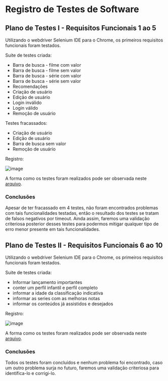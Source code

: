 # Registro de Testes de Software

## Plano de Testes I - Requisitos Funcionais 1 ao 5

Utilizando o webdriver Selenium IDE para o Chrome, os primeiros requisitos funcionais foram testados.

Suite de testes criada:
- Barra de busca - filme com valor
- Barra de busca - filme sem valor
- Barra de busca - série com valor
- Barra de busca - série sem valor
- Recomendações
- Criação de usuário
- Edição de usuário
- Login inválido
- Login válido
- Remoção de usuário

Testes fracassados:
- Criação de usuário
- Edição de usuário
- Barra de busca sem valor
- Remoção de usuário

Registro:

![image](https://user-images.githubusercontent.com/58124914/143507187-8f1c4687-006e-4a75-9428-498170f38700.png)

A forma como os testes foram realizados pode ser observada neste [arquivo](https://drive.google.com/file/d/12hZQ_TkWegt7XNmZXnSH2YkyG1XjXpOd/view?usp=sharing).

### Conclusões

Apesar de ter fracassado em 4 testes, não foram encontrados problemas com tais funcionalidades testadas, então o resultado dos testes se tratam de falsos negativos por timeout. Ainda assim, faremos uma validação criteriosa posterior desses testes para podermos mitigar qualquer tipo de erro menor presente em tais funcionalidades.

## Plano de Testes II - Requisitos Funcionais 6 ao 10

Utilizando o webdriver Selenium IDE para o Chrome, os primeiros requisitos funcionais foram testados.

Suite de testes criada:

- Informar lançamento importantes
- conter um perfil infantil e perfil completo
- informar a idade da classificação indicativa
- informar as series com as melhoras notas
- informar os conteúdos já assistidos e desejados

Registro:

![image](https://user-images.githubusercontent.com/81533231/143940536-44e81a8d-8dfe-4cfb-8b02-2989cc563fff.png)

A forma como os testes foram realizados pode ser observada neste [arquivo](https://drive.google.com/file/d/1Zhum5JiiLd0-6lH5RnDtN3tDz9Ti-hTr/view?usp=sharing).

### Conclusões

Todos os testes foram concluídos e nenhum problema foi encontrado, caso um outro problema surja no futuro, faremos uma validação criteriosa para identifica-lo e corrigi-lo.
